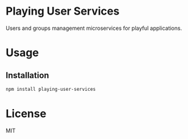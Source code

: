 Playing User Services
=====================

Users and groups management microservices for playful applications.

# Usage

## Installation

```bash
npm install playing-user-services
```

# License

MIT